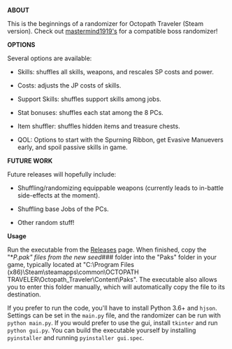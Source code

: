 **ABOUT**

This is the beginnings of a randomizer for Octopath Traveler (Steam version). Check out 
[mastermind1919's](https://github.com/mastermind1919/OctopathBossRandomizer/releases) for a compatible boss randomizer!

**OPTIONS**

Several options are available:

- Skills: shuffles all skills, weapons, and rescales SP costs and power.

- Costs: adjusts the JP costs of skills.

- Support Skills: shuffles support skills among jobs.

- Stat bonuses: shuffles each stat among the 8 PCs.

- Item shuffler: shuffles hidden items and treasure chests.

- QOL: Options to start with the Spurning Ribbon, get Evasive Manuevers early, and spoil passive skills in game.

**FUTURE WORK**

Future releases will hopefully include:

- Shuffling/randomizing equippable weapons (currently leads to
  in-battle side-effects at the moment).

- Shuffling base Jobs of the PCs.

- Other random stuff!

**Usage**

Run the executable from the
[Releases](https://github.com/MarvinXLII/OctopathTravelerJobRandomizer/releases)
page.  When finished, copy the "*_P.pak" files from the new seed_###
folder into the "Paks" folder in your game, typically located at
"C:\Program Files (x86)\Steam\steamapps\common\OCTOPATH
TRAVELER\Octopath_Traveler\Content\Paks".  The executable also allows
you to enter this folder manually, which will automatically copy the
file to its destination.

If you prefer to run the code, you'll have to install Python 3.6+ and
`hjson`.  Settings can be set in the `main.py` file, and the
randomizer can be run with `python main.py`.  If you would prefer to
use the gui, install `tkinter` and run `python gui.py`. You can build
the executable yourself by installing `pyinstaller` and running
`pyinstaller gui.spec`.
